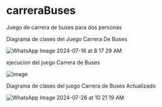 # carreraBuses
Juego de carrera de buses para dos personas

Diagrama de clases del Juego Carrera De Buses


![WhatsApp Image 2024-07-16 at 8 17 29 AM](https://github.com/user-attachments/assets/3b03e123-08fb-434c-b0ae-a91c4b30f816)

ejecucion del juego Carrera de Buses

![image](https://github.com/user-attachments/assets/6313b463-88da-4c74-b59b-61220e9f3ad8)

Diagrama de clases del juego Carrera de Buses Actualizado

![WhatsApp Image 2024-07-26 at 10 21 19 AM](https://github.com/user-attachments/assets/98e1a92f-b614-41e5-aa26-130c3c581ef6)
